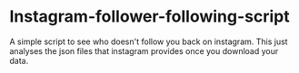 # Instagram-follower-following-script
A simple script to see who doesn't follow you back on instagram. This just analyses the json files that instagram provides once you download your data.
